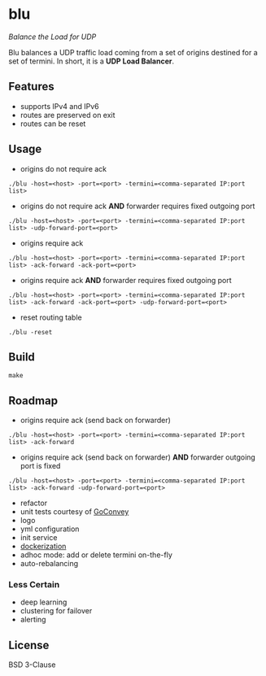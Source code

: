 # blu 
*Balance the Load for UDP*

Blu balances a UDP traffic load coming from a set of origins destined for a set of termini. In short, it is a **UDP Load Balancer**.

## Features
* supports IPv4 and IPv6
* routes are preserved on exit
* routes can be reset

## Usage
* origins do not require ack
```shell
./blu -host=<host> -port=<port> -termini=<comma-separated IP:port list>
```

* origins do not require ack **AND** forwarder requires fixed outgoing port
```shell
./blu -host=<host> -port=<port> -termini=<comma-separated IP:port list> -udp-forward-port=<port>
```

* origins require ack
```shell
./blu -host=<host> -port=<port> -termini=<comma-separated IP:port list> -ack-forward -ack-port=<port>
```

* origins require ack **AND** forwarder requires fixed outgoing port
```shell
./blu -host=<host> -port=<port> -termini=<comma-separated IP:port list> -ack-forward -ack-port=<port> -udp-forward-port=<port>
```

* reset routing table
```shell
./blu -reset
```

## Build
```shell
make
```

## Roadmap
* origins require ack (send back on forwarder)
```shell
./blu -host=<host> -port=<port> -termini=<comma-separated IP:port list> -ack-forward
```
* origins require ack (send back on forwarder) **AND** forwarder outgoing port is fixed
```shell
./blu -host=<host> -port=<port> -termini=<comma-separated IP:port list> -ack-forward -udp-forward-port=<port>
```
* refactor
* unit tests courtesy of [GoConvey](http://goconvey.co/)
* logo
* yml configuration
* init service
* [dockerization](https://docs.docker.com/userguide/dockerizing/)
* adhoc mode: add or delete termini on-the-fly
* auto-rebalancing

### Less Certain
* deep learning
* clustering for failover
* alerting

## License
BSD 3-Clause
